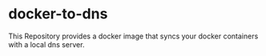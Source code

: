 # docker-to-dns
This Repository provides a docker image that syncs your docker containers with a local dns server.
